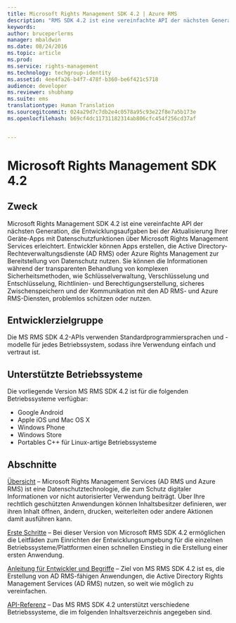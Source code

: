 ```yaml
---
title: Microsoft Rights Management SDK 4.2 | Azure RMS
description: "RMS SDK 4.2 ist eine vereinfachte API der nächsten Generation, die Entwicklungsaufgaben bei der Aktualisierung Ihrer Geräte-Apps mit Datenschutzfunktionen erleichtert."
keywords: 
author: bruceperlerms
manager: mbaldwin
ms.date: 08/24/2016
ms.topic: article
ms.prod: 
ms.service: rights-management
ms.technology: techgroup-identity
ms.assetid: 4ee4fa26-b4f7-478f-b360-be6f421c5718
audience: developer
ms.reviewer: shubhamp
ms.suite: ems
translationtype: Human Translation
ms.sourcegitcommit: 024a29d7c7db2e4c0578a95c93e22f8e7a5b173e
ms.openlocfilehash: b69cf4dc11731182314ab806cfc454f256cd37af


---
```


# Microsoft Rights Management SDK 4.2

## Zweck ##

Microsoft Rights Management SDK 4.2 ist eine vereinfachte API der nächsten Generation, die Entwicklungsaufgaben bei der Aktualisierung Ihrer Geräte-Apps mit Datenschutzfunktionen über Microsoft Rights Management Services erleichtert. Entwickler können Apps erstellen, die Active Directory-Rechteverwaltungsdienste (AD RMS) oder Azure Rights Management zur Bereitstellung von Datenschutz nutzen. Sie können die Informationen während der transparenten Behandlung von komplexen Sicherheitsmethoden, wie Schlüsselverwaltung, Verschlüsselung und Entschlüsselung, Richtlinien- und Berechtigungserstellung, sicheres Zwischenspeichern und der Kommunikation mit den AD RMS- und Azure RMS-Diensten, problemlos schützen oder nutzen.

## Entwicklerzielgruppe ##

Die MS RMS SDK 4.2-APIs verwenden Standardprogrammiersprachen und -modelle für jedes Betriebssystem, sodass ihre Verwendung einfach und vertraut ist.

## Unterstützte Betriebssysteme ##

Die vorliegende Version MS RMS SDK 4.2 ist für die folgenden Betriebssysteme verfügbar:

- Google Android
- Apple iOS und Mac OS X
- Windows Phone
- Windows Store
- Portables C++ für Linux-artige Betriebssysteme

## Abschnitte ##

[Übersicht](overview.md) – Microsoft Rights Management Services (AD RMS und Azure RMS) ist eine Datenschutztechnologie, die zum Schutz digitaler Informationen vor nicht autorisierter Verwendung beiträgt. Über Ihre rechtlich geschützten Anwendungen können Inhaltsbesitzer definieren, wer ihren Inhalt öffnen, ändern, drucken, weiterleiten oder andere Aktionen damit ausführen kann.

[Erste Schritte](get-started.md) – Bei dieser Version von Microsoft RMS SDK 4.2 ermöglichen die Leitfäden zum Einrichten der Entwicklungsumgebung für die einzelnen Betriebssysteme/Plattformen einen schnellen Einstieg in die Erstellung einer ersten Anwendung.

[Anleitung für Entwickler und Begriffe](core-concepts.md) – Ziel von MS RMS SDK 4.2 ist es, die Erstellung von AD RMS-fähigen Anwendungen, die Active Directory Rights Management Services (AD RMS) nutzen, so weit wie möglich zu vereinfachen.

[API-Referenz](api-reference-4-2.md) – Das MS RMS SDK 4.2 unterstützt verschiedene Betriebssysteme, die im folgenden Inhaltsverzeichnis angegeben sind.

 

 

 



<!--HONumber=Aug16_HO4-->


